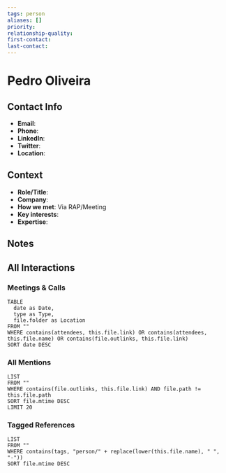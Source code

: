 ```yaml
---
tags: person
aliases: []
priority: 
relationship-quality: 
first-contact: 
last-contact: 
---
```


# Pedro Oliveira

## Contact Info
- **Email**: 
- **Phone**: 
- **LinkedIn**: 
- **Twitter**: 
- **Location**: 

## Context
- **Role/Title**: 
- **Company**: 
- **How we met**: Via RAP/Meeting
- **Key interests**: 
- **Expertise**: 

## Notes
<!-- Add any personal notes, key conversations, or important details about this person -->

## All Interactions
<!-- This section automatically aggregates all mentions of this person across your vault -->

### Meetings & Calls
```dataview
TABLE 
  date as Date,
  type as Type,
  file.folder as Location
FROM ""
WHERE contains(attendees, this.file.link) OR contains(attendees, this.file.name) OR contains(file.outlinks, this.file.link)
SORT date DESC
```

### All Mentions
```dataview
LIST
FROM ""
WHERE contains(file.outlinks, this.file.link) AND file.path != this.file.path
SORT file.mtime DESC
LIMIT 20
```

### Tagged References
```dataview
LIST
FROM ""
WHERE contains(tags, "person/" + replace(lower(this.file.name), " ", "-"))
SORT file.mtime DESC
```
